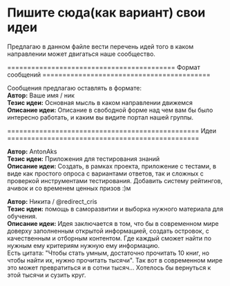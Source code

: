# Пишите сюда(как вариант) свои идеи

Предлагаю в данном файле вести перечень идей того в каком направлении может двигаться наше сообщество.

========================================== Формат сообщений ========================================== 

Сообщения предлагаю оставлять в формате:  
**Автор:** Ваше имя / ник  
**Тезис идеи:** Основная мысль в каком направлении движемся  
**Описание идеи:** Описание в свободной форме над чем вам бы было интересно работать, и каким вы видите портал нашей группы. 


================================================ Идеи ================================================  

**Автор:** AntonAks  
**Тезис идеи:** Приложения для тестирования знаний  
**Описание идеи:** Создать, в рамках проекта, приложение с тестами, в виде как простого опроса с вариантами ответов, так и сложных с проверкой инструментами тестирования. Добавить систему рейтингов, ачивок и со временем ценных призов :)м
 

**Автор:** Никита / @redirect_cris  
**Тезис идеи:** помощь в саморазвитии и выборка нужного материала для обучения.  
**Описание идеи:** Идея заключается в том, что бы в современном мире доверху заполненным открытой информацией, создать островок, с качественным и отборным контентом. Где каждый сможет найти по нужным ему критериям нужную ему информацию.  
Есть цитата: "Чтобы стать умным, достаточно прочитать 10 книг, но чтобы найти их, нужно прочитать тысячи". Так вот в современном мире это может превратиться и в сотни тысяч... Хотелось бы вернуться к этой тысячи и сузить круг. 
